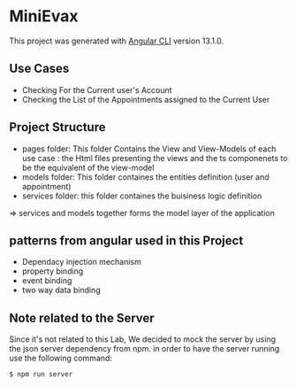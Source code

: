 # MiniEvax

This project was generated with [Angular CLI](https://github.com/angular/angular-cli) version 13.1.0.

## Use Cases 
* Checking For the Current user's Account
* Checking the List of the Appointments assigned to the Current User

## Project Structure
* pages folder: This folder Contains the View and View-Models of each use case : the Html files presenting the views and the ts componenets to be the equivalent of the view-model
* models folder: This folder containes the entities definition (user and appointment)
* services folder: this folder containes the buisiness logic definition 

=> services and models together forms the model layer of the application

## patterns from angular used in this Project
* Dependacy injection mechanism
* property binding
* event binding
* two way data binding

## Note related to the Server
Since it's not related to this Lab, We decided to mock the server by using the json server dependency from npm. in order to have the server running use the following command: 
```bash
$ npm run server
```
